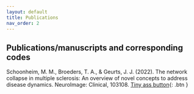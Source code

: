 ```yaml
---
layout: default
title: Publications
nav_order: 2
---
```

<h2>Publications/manuscripts and corresponding codes</h2>

Schoonheim, M. M., Broeders, T. A., & Geurts, J. J. (2022). The network collapse in multiple sclerosis: An overview of novel concepts to address disease dynamics. NeuroImage: Clinical, 103108.
<span class="fs-3">
[Tiny ass button](http://example.com/){: .btn }
</span>
